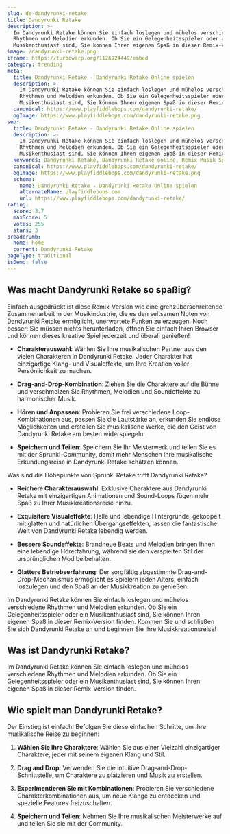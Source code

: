 ```yaml
---
slug: de-dandyrunki-retake
title: Dandyrunki Retake
description: >-
  Im Dandyrunki Retake können Sie einfach loslegen und mühelos verschiedene
  Rhythmen und Melodien erkunden. Ob Sie ein Gelegenheitsspieler oder ein
  Musikenthusiast sind, Sie können Ihren eigenen Spaß in dieser Remix-Version finden.
image: /dandyrunki-retake.png
iframe: https://turbowarp.org/1126924449/embed
category: trending
meta:
  title: Dandyrunki Retake - Dandyrunki Retake Online spielen
  description: >-
    Im Dandyrunki Retake können Sie einfach loslegen und mühelos verschiedene
    Rhythmen und Melodien erkunden. Ob Sie ein Gelegenheitsspieler oder ein
    Musikenthusiast sind, Sie können Ihren eigenen Spaß in dieser Remix-Version finden.
  canonical: https://www.playfiddlebops.com/dandyrunki-retake/
  ogImage: https://www.playfiddlebops.com/dandyrunki-retake.png
seo:
  title: Dandyrunki Retake - Dandyrunki Retake Online spielen
  description: >-
    Im Dandyrunki Retake können Sie einfach loslegen und mühelos verschiedene
    Rhythmen und Melodien erkunden. Ob Sie ein Gelegenheitsspieler oder ein
    Musikenthusiast sind, Sie können Ihren eigenen Spaß in dieser Remix-Version finden.
  keywords: Dandyrunki Retake, Dandyrunki Retake online, Remix Musik Spiel
  canonical: https://www.playfiddlebops.com/dandyrunki-retake/
  ogImage: https://www.playfiddlebops.com/dandyrunki-retake.png
  schema:
    name: Dandyrunki Retake - Dandyrunki Retake Online spielen
    alternateName: playfiddlebops.com
    url: https://www.playfiddlebops.com/dandyrunki-retake/
rating:
  score: 3.7
  maxScore: 5
  votes: 255
  stars: 3
breadcrumb:
  home: home
  current: Dandyrunki Retake
pageType: traditional
isDemo: false
---
```


## Was macht Dandyrunki Retake so spaßig?

Einfach ausgedrückt ist diese Remix-Version wie eine grenzüberschreitende Zusammenarbeit in der Musikindustrie, die es den seltsamen Noten von Dandyrunki Retake ermöglicht, unerwartete Funken zu erzeugen. Noch besser: Sie müssen nichts herunterladen, öffnen Sie einfach Ihren Browser und können dieses kreative Spiel jederzeit und überall genießen!

- **Charakterauswahl**: Wählen Sie Ihre musikalischen Partner aus den vielen Charakteren in Dandyrunki Retake. Jeder Charakter hat einzigartige Klang- und Visualeffekte, um Ihre Kreation voller Persönlichkeit zu machen.

- **Drag-and-Drop-Kombination**: Ziehen Sie die Charaktere auf die Bühne und verschmelzen Sie Rhythmen, Melodien und Soundeffekte zu harmonischer Musik.

- **Hören und Anpassen**: Probieren Sie frei verschiedene Loop-Kombinationen aus, passen Sie die Lautstärke an, erkunden Sie endlose Möglichkeiten und erstellen Sie musikalische Werke, die den Geist von Dandyrunki Retake am besten widerspiegeln.

- **Speichern und Teilen**: Speichern Sie Ihr Meisterwerk und teilen Sie es mit der Sprunki-Community, damit mehr Menschen Ihre musikalische Erkundungsreise in Dandyrunki Retake schätzen können.

Was sind die Höhepunkte von Sprunki Retake trifft Dandyrunki Retake?

- **Reichere Charakterauswahl**: Exklusive Charaktere aus Dandyrunki Retake mit einzigartigen Animationen und Sound-Loops fügen mehr Spaß zu Ihrer Musikkreationsreise hinzu.

- **Exquisitere Visualeffekte**: Helle und lebendige Hintergründe, gekoppelt mit glatten und natürlichen Übergangseffekten, lassen die fantastische Welt von Dandyrunki Retake lebendig werden.

- **Bessere Soundeffekte**: Brandneue Beats und Melodien bringen Ihnen eine lebendige Hörerfahrung, während sie den verspielten Stil der ursprünglichen Mod beibehalten.

- **Glattere Betriebserfahrung**: Der sorgfältig abgestimmte Drag-and-Drop-Mechanismus ermöglicht es Spielern jeden Alters, einfach loszulegen und den Spaß an der Musikkreation zu genießen.

Im Dandyrunki Retake können Sie einfach loslegen und mühelos verschiedene Rhythmen und Melodien erkunden. Ob Sie ein Gelegenheitsspieler oder ein Musikenthusiast sind, Sie können Ihren eigenen Spaß in dieser Remix-Version finden. Kommen Sie und schließen Sie sich Dandyrunki Retake an und beginnen Sie Ihre Musikkreationsreise!

## Was ist Dandyrunki Retake?

Im Dandyrunki Retake können Sie einfach loslegen und mühelos verschiedene Rhythmen und Melodien erkunden. Ob Sie ein Gelegenheitsspieler oder ein Musikenthusiast sind, Sie können Ihren eigenen Spaß in dieser Remix-Version finden.

## Wie spielt man Dandyrunki Retake?

Der Einstieg ist einfach! Befolgen Sie diese einfachen Schritte, um Ihre musikalische Reise zu beginnen:

1. **Wählen Sie Ihre Charaktere**: Wählen Sie aus einer Vielzahl einzigartiger Charaktere, jeder mit seinem eigenen Klang und Stil.

1. **Drag and Drop**: Verwenden Sie die intuitive Drag-and-Drop-Schnittstelle, um Charaktere zu platzieren und Musik zu erstellen.

1. **Experimentieren Sie mit Kombinationen**: Probieren Sie verschiedene Charakterkombinationen aus, um neue Klänge zu entdecken und spezielle Features freizuschalten.

1. **Speichern und Teilen**: Nehmen Sie Ihre musikalischen Meisterwerke auf und teilen Sie sie mit der Community.